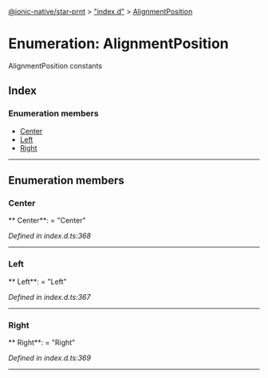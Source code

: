 [@ionic-native/star-prnt](../README.md) > ["index.d"](../modules/_index_d_.md) > [AlignmentPosition](../enums/_index_d_.alignmentposition.md)

# Enumeration: AlignmentPosition

AlignmentPosition constants

## Index

### Enumeration members

* [Center](_index_d_.alignmentposition.md#center)
* [Left](_index_d_.alignmentposition.md#left)
* [Right](_index_d_.alignmentposition.md#right)

---

## Enumeration members

<a id="center"></a>

###  Center

** Center**:    = "Center"

*Defined in index.d.ts:368*

___

<a id="left"></a>

###  Left

** Left**:    = "Left"

*Defined in index.d.ts:367*

___

<a id="right"></a>

###  Right

** Right**:    = "Right"

*Defined in index.d.ts:369*

___

